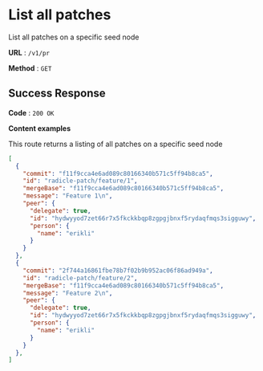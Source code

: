 # List all patches

List all patches on a specific seed node

**URL** : `/v1/pr`

**Method** : `GET`

## Success Response

**Code** : `200 OK`

**Content examples**

This route returns a listing of all patches on a specific seed node

```json
[
  {
    "commit": "f11f9cca4e6ad089c80166340b571c5ff94b8ca5",
    "id": "radicle-patch/feature/1",
    "mergeBase": "f11f9cca4e6ad089c80166340b571c5ff94b8ca5",
    "message": "Feature 1\n",
    "peer": {
      "delegate": true,
      "id": "hydwyyod7zet66r7x5fkckkbqp8zgpgjbnxf5rydaqfmqs3sigguwy",
      "person": {
        "name": "erikli"
      }
    }
  },
  {
    "commit": "2f744a16861fbe78b7f02b9b952ac06f86ad949a",
    "id": "radicle-patch/feature/2",
    "mergeBase": "f11f9cca4e6ad089c80166340b571c5ff94b8ca5",
    "message": "Feature 2\n",
    "peer": {
      "delegate": true,
      "id": "hydwyyod7zet66r7x5fkckkbqp8zgpgjbnxf5rydaqfmqs3sigguwy",
      "person": {
        "name": "erikli"
      }
    }
  },
]
```
